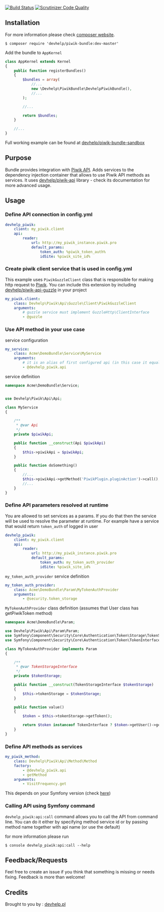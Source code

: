 [![Build Status](https://travis-ci.org/devhelp/piwik-bundle.svg?branch=master)](https://travis-ci.org/devhelp/piwik-bundle)
[![Scrutinizer Code Quality](https://scrutinizer-ci.com/g/devhelp/piwik-bundle/badges/quality-score.png?b=master)](https://scrutinizer-ci.com/g/devhelp/piwik-bundle?branch=master)

## Installation

For more information please check [composer website](http://getcomposer.org).

```
$ composer require 'devhelp/piwik-bundle:dev-master'
```

Add the bundle to `AppKernel`

```php
class AppKernel extends Kernel
{
    public function registerBundles()
    {
        $bundles = array(
            //...
            new \Devhelp\PiwikBundle\DevhelpPiwikBundle(),
            //...
        );

        //...

        return $bundles;
    }

    //...
}
```

Full working example can be found at [devhelp/piwik-bundle-sandbox](http://github.com/devhelp/piwik-bundle-sandbox)

## Purpose

Bundle provides integration with [Piwik API](http://developer.piwik.org/api-reference/reporting-api). Adds services to the dependency injection container that allows to use Piwik API methods as services.
It uses [devhelp/piwik-api](http://github.com/devhelp/piwik-api) library - check its documentation for more advanced usage.

## Usage

### Define API connection in config.yml

```yml
devhelp_piwik:
    client: my_piwik.client
    api:
        reader:
            url: http://my_piwik_instance.piwik.pro
            default_params:
                token_auth: %piwik_token_auth%
                idSite: %piwik_site_id%
```

### Create piwik client service that is used in config.yml

This example uses `PiwikGuzzleClient` class that is responsible for making http request to [Piwik](http://piwik.org).
You can include this extension by including [devhelp/piwik-api-guzzle](http://github.com/devhelp/piwik-api-guzzle) in your project

```yml
my_piwik.client:
    class: Devhelp\Piwik\Api\Guzzle\Client\PiwikGuzzleClient
    arguments:
        # guzzle service must implement GuzzleHttp\ClientInterface
        - @guzzle
```

### Use API method in your use case

service configuration

```yml
my_service:
    class: Acme\DemoBundle\Service\MyService
    arguments:
        # it is an alias of first configured api (in this case it equals devhelp_piwik.api.reader service)
        - @devhelp_piwik.api
```

service definition

```php
namespace Acme\DemoBundle\Service;


use Devhelp\Piwik\Api\Api;

class MyService
{

    /**
     * @var Api
     */
    private $piwikApi;

    public function __construct(Api $piwikApi)
    {
        $this->piwikApi = $piwikApi;
    }

    public function doSomething()
    {
        //...
        $this->piwikApi->getMethod('PiwikPlugin.pluginAction')->call();
        //...
    }
}
```

### Define API parameters resolved at runtime

You are allowed to set services as a params. If you do that then the service will be used to resolve the parameter
at runtime. For example have a service that would return `token_auth` of logged in user


```yml
devhelp_piwik:
    client: my_piwik.client
    api:
        reader:
            url: http://my_piwik_instance.piwik.pro
            default_params:
                token_auth: my_token_auth_provider
                idSite: %piwik_site_id%
```

`my_token_auth_provider` service definition

```yml
my_token_auth_provider:
    class: Acme\DemoBundle\Param\MyTokenAuthProvider
    arguments:
        - @security.token_storage
```

`MyTokenAuthProvider` class definition (assumes that User class has getPiwikToken method)

```php
namespace Acme\DemoBundle\Param;

use Devhelp\Piwik\Api\Param\Param;
use Symfony\Component\Security\Core\Authentication\Token\Storage\TokenStorageInterface;
use Symfony\Component\Security\Core\Authentication\Token\TokenInterface;

class MyTokenAuthProvider implements Param
{

    /**
     * @var TokenStorageInterface
     */
    private $tokenStorage;

    public function __construct(TokenStorageInterface $tokenStorage)
    {
        $this->tokenStorage = $tokenStorage;
    }

    public function value()
    {
        $token = $this->tokenStorage->getToken();

        return $token instanceof TokenInterface ? $token->getUser()->getPiwikToken() : null;
    }
}
```

### Define API methods as services

```yml
my_piwik_method:
    class: Devhelp\Piwik\Api\Method\Method
    factory:
        - @devhelp_piwik.api
        - getMethod
    arguments:
        - VisitFrequency.get
```

This depends on your Symfony version (check [here](http://symfony.com/doc/current/components/dependency_injection/factories.html))

### Calling API using Symfony command

`devhelp_piwik:api:call` command allows you to call the API from command line. You can do it either by specifying method service id
or by passing method name together with api name (or use the default)

for more information please run

```
$ console devhelp_piwik:api:call --help
```

## Feedback/Requests

Feel free to create an issue if you think that something is missing or needs fixing. Feedback is more than welcome!

## Credits

Brought to you by : [devhelp.pl](http://devhelp.pl)
